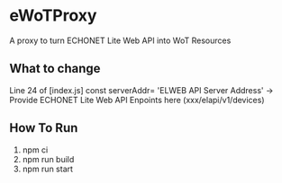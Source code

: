 # eWoTProxy
A proxy to turn ECHONET Lite Web API into WoT Resources  

## What to change
 Line 24 of [index.js] const serverAddr= 'ELWEB API Server Address' -> Provide ECHONET Lite Web API Enpoints here (xxx/elapi/v1/devices)
## How To Run
1. npm ci
2. npm run build
3. npm run start
